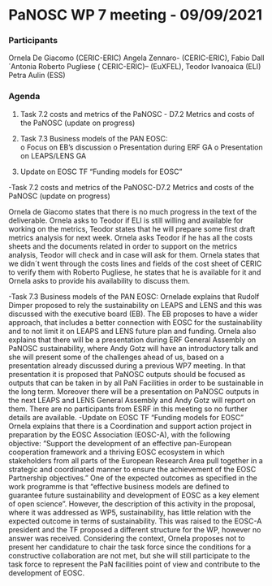 # PaNOSC WP 7 meeting - 09/09/2021

### Participants 
Ornela De Giacomo (CERIC-ERIC) Angela Zennaro- (CERIC-ERIC), Fabio Dall´Antonia Roberto Pugliese ( CERIC-ERIC)– (EuXFEL), Teodor Ivanoaica (ELI) Petra Aulin (ESS) 

### Agenda

1. Task 7.2 costs and metrics of the PaNOSC  - D7.2 Metrics and costs of the PaNOSC  (update on progress)

2. Task 7.3 Business models of the PAN EOSC:  
	o Focus on EB’s discussion
	o Presentation during ERF GA
	o Presentation on LEAPS/LENS GA

3. Update on EOSC TF “Funding models for EOSC”

-Task 7.2 costs and metrics of the PaNOSC-D7.2 Metrics and costs of the PaNOSC (update on progress)

Ornela de Giacomo states that there is no much progress in the text of the deliverable. Ornela asks to Teodor if ELI is still willing and available for working on the metrics, Teodor states that he will prepare some first draft metrics analysis for next week. Ornela asks Teodor if he has all the costs sheets and the documents related in order to support on the metrics analysis, Teodor will check and in case will ask for them.
Ornela states that we didn´t went through the costs lines and fields of the cost sheet of CERIC to verify them with Roberto Pugliese, he states that he is available for it and Ornela asks to provide his availability to discuss them.

-Task 7.3 Business models of the PAN EOSC:
Ornelade explains that Rudolf Dimper proposed to rely the sustainability on LEAPS and LENS and this was discussed with the executive board (EB). The EB proposes to have a wider approach, that includes a better connection with EOSC for the sustainability and to not limit it on LEAPS and LENS future plan and funding. Ornela also explains that there will be a presentation during ERF General Assembly on PaNOSC sustainability, where Andy Gotz will have an introductory talk and she will present some of the challenges ahead of us, based on a presentation already discussed during a previous WP7 meeting. In that presentation it is  proposed that PaNOSC outputs should be focused as outputs that can be taken in by all PaN Facilities in order to be sustainable in the long term. Moreover there will be a presentation on PaNOSC outputs in the next LEAPS and LENS General Assembly and Andy Gotz will report on them. There are no participants from ESRF in this meeting so no further details are available.
-Update on EOSC TF “Funding models for EOSC” 
Ornela explains that there is a Coordination and support action project in preparation by the EOSC Association (EOSC-A), with the following objective:
“Support the development of an effective pan-European cooperation framework and a thriving EOSC ecosystem in which stakeholders from all parts of the European Research Area pull together in a strategic and coordinated manner to ensure the achievement of the EOSC Partnership objectives.” 
One of the expected outcomes as specified in the work programme is that “effective business models are defined to guarantee future sustainability and development of EOSC as a key element of open science”. However, the description of this activity in the proposal, where it was addressed as WP5, sustainability, has little relation with the expected outcome in terms of sustainability.  This was raised to the EOSC-A president and the TF proposed a different structure for the WP, however no answer was received. Considering the context, Ornela proposes not to present her candidature to chair the task force since the conditions for a constructive collaboration are not met, but she will still participate to the task force to represent the PaN facilities point of view and contribute to the development of EOSC.

